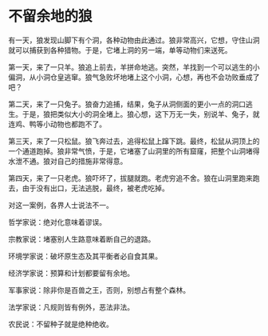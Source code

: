 # 不留余地的狼
有一天，狼发现山脚下有个洞，各种动物由此通过。狼非常高兴，它想，守住山洞就可以捕获到各种猎物。于是，它堵上洞的另一端，单等动物们来送死。 

第一天，来了一只羊。狼追上前去，羊拼命地逃。突然，羊找到一个可以逃生的小偏洞，从小洞仓皇逃窜。狼气急败坏地堵上这个小洞，心想，再也不会功败垂成了吧？ 

第二天，来了一只兔子。狼奋力追捕，结果，兔子从洞侧面的更小一点的洞口逃生。于是，狼把类似大小的洞全堵上。狼心想，这下万无一失，别说羊、兔子，就连鸡、鸭等小动物也都跑不了。 

第三天，来了一只松鼠。狼飞奔过去，追得松鼠上蹿下跳。最终，松鼠从洞顶上的一个通道跑掉。狼非常气愤，于是，它堵塞了山洞里的所有窟窿，把整个山洞堵得水泄不通。狼对自己的措施非常得意。 

第四天，来了一只老虎。狼吓坏了，拔腿就跑。老虎穷追不舍。狼在山洞里跑来跑去，由于没有出口，无法逃脱，最终，被老虎吃掉。 

对这一案例，各界人士说法不一。 

哲学家说：绝对化意味着谬误。 

宗教家说：堵塞别人生路意味着断自己的退路。 

环境学家说：破坏原生态及其平衡者必自食其果。 

经济学家说：预算和计划都要留有余地。 

军事家说：除非你是百兽之王，否则，别想占有整个森林。 

法学家说：凡规则皆有例外，恶法非法。 

农民说：不留种子就是绝种绝收。
  